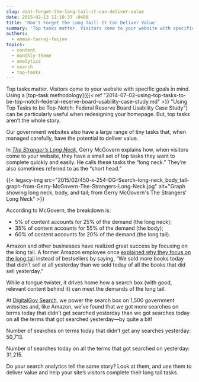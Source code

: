 ```yaml
---
slug: dont-forget-the-long-tail-it-can-deliver-value
date: 2015-02-13 11:10:37 -0400
title: 'Don’t Forget the Long Tail: It Can Deliver Value'
summary: 'Top tasks matter. Visitors come to your website with specific goals in mind. Using a top-task methodology can be particularly useful when redesigning your homepage. But, top tasks aren’t the whole story. Our government websites also have a large range of tiny tasks that, when managed carefully, have the potential to deliver value. In The'
authors:
  - ammie-farraj-feijoo
topics:
  - content
  - monthly-theme
  - analytics
  - search
  - top-tasks
---
```


Top tasks matter. Visitors come to your website with specific goals in mind. Using a [top-task methodology]({{< ref "2014-07-02-using-top-tasks-to-be-top-notch-federal-reserve-board-usability-case-study.md" >}} "Using Top Tasks to be Top-Notch: Federal Reserve Board Usability Case Study") can be particularly useful when redesigning your homepage. But, top tasks aren’t the whole story.

Our government websites also have a large range of tiny tasks that, when managed carefully, have the potential to deliver value.

In [_The Stranger&#8217;s Long Neck,_](http://www.gerrymcgovern.com/first-chapter/26/books/strangers-long-neck) Gerry McGovern explains how, when visitors come to your website, they have a small set of top tasks they want to complete quickly and easily. He calls these tasks the “long neck.” They’re also sometimes referred to as the “short head.”

{{< legacy-img src="2015/02/450-x-254-DG-Search-long-neck\_body\_tail-graph-from-Gerry-McGovern-The-Strangers-Long-Neck.jpg" alt="Graph showing long neck, body, and tail; from Gerry McGovern's The Strangers' Long Neck" >}}

According to McGovern, the breakdown is:

  * 5% of content accounts for 25% of the demand (the long neck);
  * 35% of content accounts for 55% of the demand (the body);
  * 60% of content accounts for 20% of the demand (the long tail).

Amazon and other businesses have realized great success by focusing on the long tail. A former Amazon employee once [explained why they focus on the long tail](http://longtail.typepad.com/the_long_tail/2005/01/definitions_fin.html#comment-3415583) instead of bestsellers by saying, “We sold more books today that didn&#8217;t sell at all yesterday than we sold today of all the books that did sell yesterday.”

While a tongue twister, it drives home how a search box (with good, relevant content behind it) can meet the demands of the long tail.

At [DigitalGov Search](http://search.digitalgov.gov/), we power the search box on 1,500 government websites and, like Amazon, we’ve found that we got more searches on terms today that didn&#8217;t get searched yesterday than we got searches today on all the terms that got searched yesterday—by quite a bit!

Number of searches on terms today that didn&#8217;t get any searches yesterday: 50,713.

Number of searches today on all the terms that got searched on yesterday: 31,215.

Do your search analytics tell the same story? Look at them, and use them to deliver value and help your site’s visitors complete their long tail tasks.